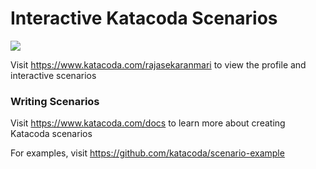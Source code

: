 # Interactive Katacoda Scenarios

[![](http://shields.katacoda.com/katacoda/rajasekaranmari/count.svg)](https://www.katacoda.com/rajasekaranmari "Get your profile on Katacoda.com")

Visit https://www.katacoda.com/rajasekaranmari to view the profile and interactive scenarios

### Writing Scenarios
Visit https://www.katacoda.com/docs to learn more about creating Katacoda scenarios

For examples, visit https://github.com/katacoda/scenario-example
